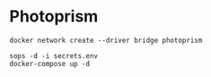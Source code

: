 # Photoprism

```
docker network create --driver bridge photoprism
```

```
sops -d -i secrets.env
docker-compose up -d
```